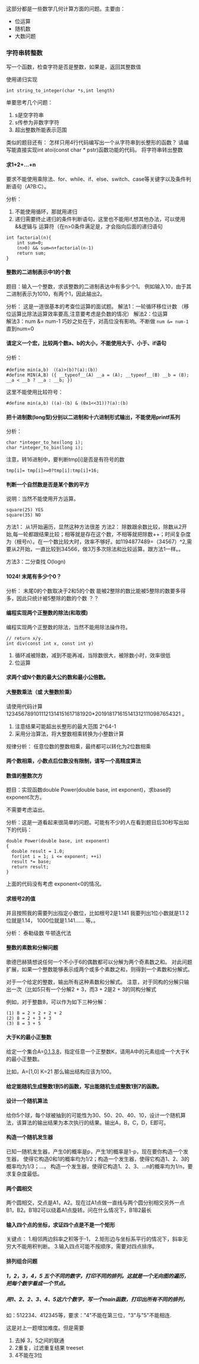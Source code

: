 
这部分都是一些数学几何计算方面的问题。主要由：

* 位运算
* 随机数
* 大数问题


### 字符串转整数

写一个函数，检查字符是否是整数，如果是，返回其整数值

使用递归实现
```
int string_to_integer(char *s,int length)
```

单要思考几个问题：

1. s是空字符串
2. s传参为非数字字符
3. 超出整数所能表示范围

类似的题目还有：
怎样只用4行代码编写出一个从字符串到长整形的函数？
请编写能直接实现int atoi(const char * pstr)函数功能的代码。  将字符串转出整数



#### 求1+2+…+n

要求不能使用乘除法、for、while、if、else、switch、case等关键字以及条件判断语句（A?B:C）。

分析：
1. 不能使用循环，那就用递归
2. 递归需要终止递归的条件判断语句，这里也不能用if,想其他办法，可以使用 &&逻辑与 运算符（在n>0条件满足是，才会指向后面的递归语句

```
int factorial(n){
    int sum=0;
    (n>0) && sum=n+factorial(n-1)
    return sum;
}
```


#### 整数的二进制表示中1的个数

题目：输入一个整数，求该整数的二进制表达中有多少个1。
例如输入10，由于其二进制表示为1010，有两个1，因此输出2。

分析：
这是一道很基本的考查位运算的面试题。
解法1：一轮循环移位计数 （移位运算比除法运算效率要高,注意要考虑是负数的情况） 
解法2：位运算  
解法3：num &= num-1  巧妙之处在于，对高位没有影响。不断做 `num &= num-1` 直到num=0



#### 请定义一个宏，比较两个数a、b的大小，不能使用大于、小于、if语句

分析：
```
#define min(a,b) （(a)>(b)?(a):(b)）
#define MIN(A,B) ({ __typeof__(A) __a = (A); __typeof__(B) __b = (B); __a < __b ? __a : __b; })
```

这里不能使用比较符号：

```
#define min(a,b) ((a)-(b) & (0x1<<31))?(a):(b)
```




#### 把十进制数(long型)分别以二进制和十六进制形式输出，不能使用printf系列

分析：
```
char *integer_to_hex(long i);
char *integer_to_bin(long i);
```

注意，转16进制中，要判断tmp[i]是否是有符号的数
```
tmp[i]= tmp[i]>=0?tmp[i]:tmp[i]+16;
```



#### 判断一个自然数是否是某个数的平方

说明：当然不能使用开方运算。
```
square(25) YES
square(35) NO
```

方法1： 从1开始遍历，显然这种方法很差
方法2： 除数跟余数比较，除数从2开始,每一轮都跟结果比较；相等就是存在这个数，不相等就把除数++；时间复杂度为（根号n）。在一个数比较大时，效率不够好。如1194877489=（34567）^2,需要从2开始，一直比较到34566，做3万多次除法和比较运算。跟方法1一样。。

方法3：二分查找 O(logn)




#### 1024! 末尾有多少个0？

分析：
末尾0的个数取决于2和5的个数
能被2整除的数比能被5整除的数要多得多，因此只统计被5整除的数的个数
？？





#### 编程实现两个正整数的除法(和取模)

编程实现两个正整数的除法，当然不能用除法操作符。
```
// return x/y.
int div(const int x, const int y) 
```

1. 循环减被除数，减到不能再减，当除数很大，被除数小时，效率很低
2. 位运算





#### 求两个或N个数的最大公约数和最小公倍数。




#### 大整数乘法（或 大整数阶乘）

请使用代码计算1234567891011121314151617181920*2019181716151413121110987654321 。

1. 注意结果可能超出长整形的最大范围 2^64-1
2. 采用分治算法，将大整数相乘转换为小整数计算

规律分析：
任意位数的整数相乘，最终都可以转化为2位数相乘



#### 两个数相乘，小数点后位数没有限制，请写一个高精度算法



#### 数值的整数次方

题目：实现函数double Power(double base, int exponent)，求base的exponent次方。

不需要考虑溢出。

分析：这是一道看起来很简单的问题。可能有不少的人在看到题目后30秒写出如下的代码：
```
double Power(double base, int exponent)
{
  double result = 1.0;
  for(int i = 1; i <= exponent; ++i)
  result *= base;
  return result;
}
```

上面的代码没有考虑 exponent<0的情况。





#### 求根号2的值

并且按照我的需要列出指定小数位，比如根号2是1.141 我要列出1位小数就是1.1 2位就是1.14， 1000位就是1.141...... 等。。

分析：
泰勒级数
牛顿迭代法



#### 整数的素数和分解问题

歌德巴赫猜想说任何一个不小于6的偶数都可以分解为两个奇素数之和。
对此问题扩展，如果一个整数能够表示成两个或多个素数之和，则得到一个素数和分解式。

对于一个给定的整数，输出所有这种素数和分解式。
注意，对于同构的分解只输出一次（比如5只有一个分解2 + 3，而3 + 2是2 + 3的同构分解式


例如，对于整数8，可以作为如下三种分解：

```
(1) 8 = 2 + 2 + 2 + 2
(2) 8 = 2 + 3 + 3
(3) 8 = 3 + 5
```


#### 大于K的最小正整数

给定一个集合A=[0,1,3,8](该集合中的元素都是在0，9之间的数字，但未必全部包含)，指定任意一个正整数K，请用A中的元素组成一个大于K的最小正整数。

比如，A=[1,0] K=21 那么输出结构应该为100。



#### 给定能随机生成整数1到5的函数，写出能随机生成整数1到7的函数。



#### 设计一个随机算法

给你5个球，每个球被抽到的可能性为30、50、20、40、10，设计一个随机算法，该算法的输出结果为本次执行的结果。输出A，B，C，D，E即可。


#### 构造一个随机发生器

已知一随机发生器，产生0的概率是p，产生1的概率是1-p，现在要你构造一个发生器，
使得它构造0和1的概率均为1/2；构造一个发生器，使得它构造1、2、3的概率均为1/3；...，
构造一个发生器，使得它构造1、2、3、...n的概率均为1/n，要求复杂度最低。




#### 两个圆相交

两个圆相交，交点是A1，A2。现在过A1点做一直线与两个圆分别相交另外一点B1，B2。B1B2可以绕着A1点旋转。问在什么情况下，B1B2最长




#### 输入四个点的坐标，求证四个点是不是一个矩形

关键点：
1.相邻两边斜率之积等于-1，
2.矩形边与坐标系平行的情况下，斜率无穷大不能用积判断。
3.输入四点可能不按顺序，需要对四点排序。




#### 排列组合问题


##### 1，2，3，4，5 五个不同的数字，打印不同的排列。这就是一个无向图的遍历，把每个数字看成一个节点。


#####  用1、2、2、3、4、5这六个数字，写一个main函数，打印出所有不同的排列，

如：512234、412345等，要求："4"不能在第三位，"3"与"5"不能相连.

这是对上一题增加难度。但是需要
1. 去掉 3，5之间的联通
2. 2重复，过滤重复结果  treeset
3. 4不能在3位









